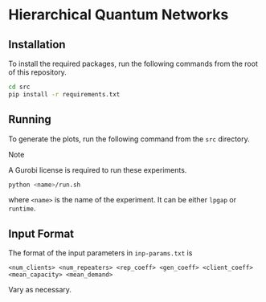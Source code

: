 # Hierarchical Quantum Networks

## Installation

To install the required packages, run the following commands from the root of
this repository.

```bash
cd src
pip install -r requirements.txt
```

## Running

To generate the plots, run the following command from the `src` directory.

> [!NOTE]
> A Gurobi license is required to run these experiments.

```bash
python <name>/run.sh
```

where `<name>` is the name of the experiment. It can be either `lpgap` or
`runtime`. 

## Input Format

The format of the input parameters in `inp-params.txt` is

```
<num_clients> <num_repeaters> <rep_coeff> <gen_coeff> <client_coeff> <mean_capacity> <mean_demand>
```

Vary as necessary.